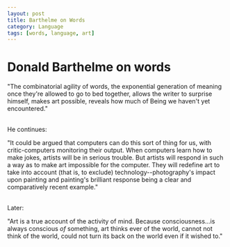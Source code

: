```yaml
---
layout: post
title: Barthelme on Words
category: Language
tags: [words, language, art]
---
```


<h1>Donald Barthelme on words</h1>

<quote>"The combinatorial agility of words, the exponential generation of meaning once they're allowed to go to bed together, allows the writer to surprise himself, makes art possible, reveals how much of Being we haven't yet encountered."</quote>

<br>
He continues:


<quote>"It could be argued that computers can do this sort of thing for us, with critic-computers monitoring their output. When computers learn how to make jokes, artists will be in serious trouble. But artists will respond in such a way as to make art impossible for the computer. They will redefine art to take into account (that is, to exclude) technology--photography's impact upon painting and painting's brilliant response being a clear and comparatively recent example."</quote>

<br>
Later:


<quote>"Art is a true account of the activity of mind. Because consciousness...is always conscious <em>of</em> something, art thinks ever of the world, cannot not think of the world, could not turn its back on the world even if it wished to."</quote><br>





